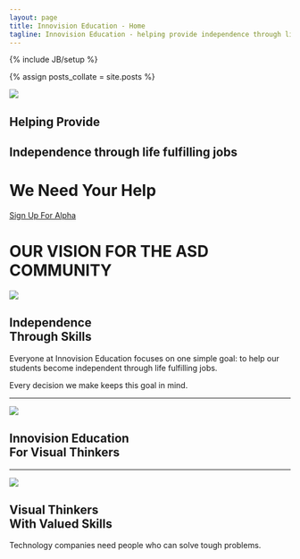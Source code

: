 ```yaml
---
layout: page
title: Innovision Education - Home
tagline: Innovision Education - helping provide independence through life fulfilling jobs.
---
```

{% include JB/setup %}

{% assign posts_collate = site.posts %}

<div class="featurette cursor-pointer">
  <a class="cursor-pointer" onclick="$('#image-to-show').attr('src','../assets/img/mockup01_1644x1284.png');$('#image-popup').modal({ keyboard: true, show: true, backdrop: true});">
    <img class="featurette-image pull-right popup-image img-polaroid" src="../assets/img/mockup01_524x409.png"></img>
  </a>
  
<!--  <iframe class="featurette-video pull-right" src="http://player.vimeo.com/video/41001941?api=0" width="640" height="360" frameborder="0" webkitAllowFullScreen = "webkitAllowFullScreen" mozallowfullscreen = "mozallowfullscreen" allowFullScreen = "allowFullScreen"> </iframe> -->
  <h2 class="featurette-heading">Helping Provide</h2>
  <h2 class="featurette-heading muted">Independence through life fulfilling jobs</h2>
<!--  <h2 class="featurette-heading muted no-underline"><a href="/technology.html">See Our Vision</a></h2> -->
</div>

<div class="signup-divider pagination-centered">
  <h1>We Need Your Help</h1>
  <a class="btn btn-large btn-success" href="/signup.html">Sign Up For Alpha</a>
</div>

<div class="huge-divider pagination-centered">
  <h1>OUR VISION FOR THE ASD COMMUNITY</h1>
</div>  

<div class="featurette cursor-pointer">
  <a class="cursor-pointer" onclick="$('#image-to-show').attr('src','../assets/img/iPadMockupParts1084x847.png');$('#image-popup').modal({ keyboard: true, show: true, backdrop: true});">
    <img class="featurette-image pull-left popup-image img-polaroid" src="../assets/img/independence.png"></img>
  </a>
  <h2 class="featurette-heading">Independence<br><span class="muted">Through Skills</span></h2>
  <p class="lead">Everyone at Innovision Education focuses on one simple goal: to help our students become independent through life fulfilling jobs.</p>
  <p class="lead">Every decision we make keeps this goal in mind.</p>
  <p class="lead"></p>
</div>

<hr class="featurette-divider">

<div class="featurette cursor-pointer">
  <a class="cursor-pointer" onclick="$('#image-to-show').attr('src','../assets/img/iPadMockupVision1084x847.png');$('#image-popup').modal({ keyboard: true, show: true, backdrop: true});">
    <img class="featurette-image pull-right popup-image img-polaroid" src="../assets/img/iPadMockupVision524x409.png"></img>
  </a>
  <h2 class="featurette-heading">Innovision Education<br><span class="muted">For Visual Thinkers</span></h2>
  <p class="lead"></p>
</div>

<hr class="featurette-divider">

<div class="featurette cursor-pointer">
  <a class="cursor-pointer" onclick="$('#image-to-show').attr('src','../assets/img/iPadMockupParts1084x847.png');$('#image-popup').modal({ keyboard: true, show: true, backdrop: true});">
    <img class="featurette-image pull-left popup-image img-polaroid" src="../assets/img/iPadMockupParts524x409.png"></img>
  </a>
  <h2 class="featurette-heading">Visual Thinkers<br><span class="muted">With Valued Skills</span></h2>
  <p class="lead">Technology companies need people who can solve tough problems. </p>
</div>

<!--
<div class="featurette">
  <p class="pagination-centered">
    <iframe class="featurette-video" src="http://player.vimeo.com/video/52974956" width="940" height="530" frameborder="0" webkitAllowFullScreen = "webkitAllowFullScreen" mozallowfullscreen = "mozallowfullscreen" allowFullScreen = "allowFullScreen"> </iframe>
  </p>
  <p class="lead">Keep as video example</p>
</div>

-->

